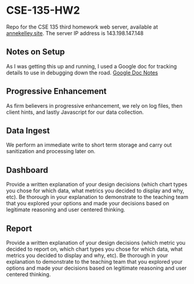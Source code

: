 # CSE-135-HW2
Repo for the CSE 135 third homework web server, available at [annekelley.site](https://annekelley.site). The server IP address is 143.198.147.148

## Notes on Setup
As I was getting this up and running, I used a Google doc for tracking details to use in debugging down the road. [Google Doc Notes](https://docs.google.com/document/d/1myGtFbDzZ5-MzCQncl51wMC3QlLp-PAuKZ_tOACnpPk/edit?usp=sharing)

## Progressive Enhancement
As firm believers in progressive enhancement, we rely on log files, then client hints, and lastly Javascript for our data collection.

## Data Ingest
We perform an immediate write to short term storage and carry out sanitization and
processing later on.

## Dashboard
Provide a written explanation of your design decisions (which chart types you chose for which data, what metrics you decided to display and why, etc). Be thorough in your explanation to demonstrate to the teaching team that you explored your options and made your decisions based on legitimate reasoning and user centered thinking.

## Report
Provide a written explanation of your design decisions (which metric you decided to report on, which chart types you chose for which data, what metrics you decided to display and why, etc). Be thorough in your explanation to demonstrate to the teaching team that you explored your options and made your decisions based on legitimate reasoning and user centered thinking.